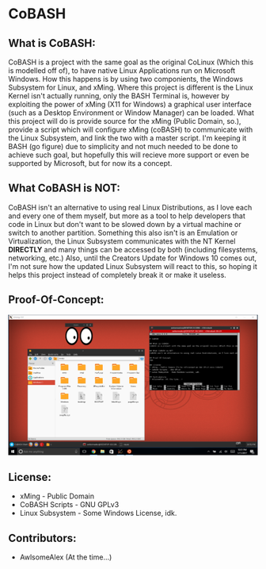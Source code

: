 # CoBASH

## What is CoBASH:
CoBASH is a project with the same goal as the original CoLinux (Which this is modelled off of), to have native Linux Applications run on Microsoft Windows. How this happens is by using two componients, the Windows Subsystem for Linux, and xMing. Where this project is different is the Linux Kernel isn't actually running, only the BASH Terminal is, however by exploiting the power of xMing (X11 for Windows) a graphical user interface (such as a Desktop Environment or Window Manager) can be loaded. What this project will do is provide source for the xMing (Public Domain, so.), provide a script which will configure xMing (coBASH) to communicate with the Linux Subsystem, and link the two with a master script. I'm keeping it BASH (go figure) due to simplicity and not much needed to be done to achieve such goal, but hopefully this will recieve more support or even be supported by Microsoft, but for now its a concept.

## What CoBASH is NOT:
CoBASH isn't an alternative to using real Linux Distributions, as I love each and every one of them myself, but more as a tool to help developers that code in Linux but don't want to be slowed down by a virtual machine or switch to another partition. Something this also isn't is an Emulation or Virtualization, the Linux Subsystem communicates with the NT Kernel **DIRECTLY** and many things can be accessed by both (including filesystems, networking, etc.) Also, until the Creators Update for Windows 10 comes out, I'm not sure how the updated Linux Subsystem will react to this, so hoping it helps this project instead of completely break it or make it useless.

## Proof-Of-Concept:
![Proof-Of-Concept](https://raw.githubusercontent.com/AwlsomeAlex/CoBASH/master/docs/CoBASH_POC.png)

## License:
* xMing - Public Domain
* CoBASH Scripts - GNU GPLv3
* Linux Subsystem - Some Windows License, idk.

## Contributors:
* AwlsomeAlex (At the time...)
